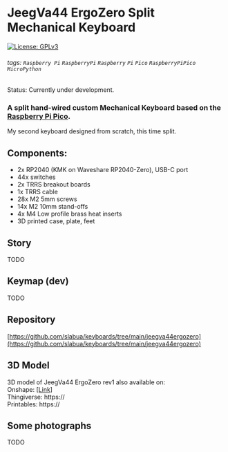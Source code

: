 # JeegVa44 ErgoZero Split Mechanical Keyboard
[![License: GPLv3][GPLimg]][GPLurl]
###### tags: `Raspberry Pi` `RaspberryPi` `Raspberry` `Pi` `Pico` `RaspberryPiPico` `MicroPython`
Status: Currently under development.

### A split hand-wired custom Mechanical Keyboard based on the [Raspberry Pi Pico](https://www.raspberrypi.org/products/raspberry-pi-pico/).


My second keyboard designed from scratch, this time split.

## Components:
- 2x RP2040 (KMK on Waveshare RP2040-Zero), USB-C port
- 44x switches
- 2x TRRS breakout boards
- 1x TRRS cable
- 28x M2 5mm screws
- 14x M2 10mm stand-offs
- 4x M4 Low profile brass heat inserts
- 3D printed case, plate, feet

## Story
TODO

## Keymap (dev)
TODO

## Repository
[https://github.com/slabua/keyboards/tree/main/jeegva44ergozero](https://github.com/slabua/keyboards/tree/main/jeegva44ergozero)

## 3D Model
3D model of JeegVa44 ErgoZero rev1 also available on:  
Onshape: [[Link]](https://cad.onshape.com/documents/5100a1aea8e406302df5bca3/w/c11b98ab1821eb9b6ec6d694/e/c7ba09cd25f0a52e98e90cc7?renderMode=0&uiState=63f3134e972d0e62899c2fd1)  
Thingiverse: https://  
Printables: https://

## Some photographs
TODO


[GPLimg]: https://img.shields.io/badge/License-GPLv3-blue.svg
[GPLurl]: https://www.gnu.org/licenses/gpl-3.0
